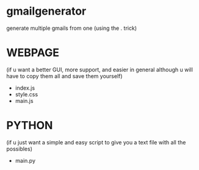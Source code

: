 # gmailgenerator
generate multiple gmails from one (using the . trick)





# WEBPAGE
(if u want a better GUI, more support, and easier in general although u will have to copy them all and save them yourself)
- index.js
- style.css
- main.js





# PYTHON
 (if u just want a simple and easy script to give you a text file with all the possibles)
 - main.py
